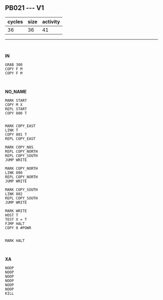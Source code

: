 ## PB021 --- V1

| cycles | size | activity |
| ------ | ---- | -------- |
| 36 | 36 | 41 |
<hr>
<br>

**IN**

```
GRAB 300
COPY F M
COPY F M
```

<br>

**NO_NAME**

```
MARK START
COPY M X
REPL START
COPY 800 T


MARK COPY_EAST
LINK T
COPY 801 T
REPL COPY_EAST

MARK COPY_N8S
REPL COPY_NORTH
REPL COPY_SOUTH
JUMP WRITE

MARK COPY_NORTH
LINK 800
REPL COPY_NORTH
JUMP WRITE

MARK COPY_SOUTH
LINK 802
REPL COPY_SOUTH
JUMP WRITE

MARK WRITE
HOST T
TEST X = T
FJMP HALT
COPY 0 #POWR


MARK HALT
```

<br>

**XA**

```
NOOP
NOOP
NOOP
NOOP
NOOP
NOOP
KILL
```

